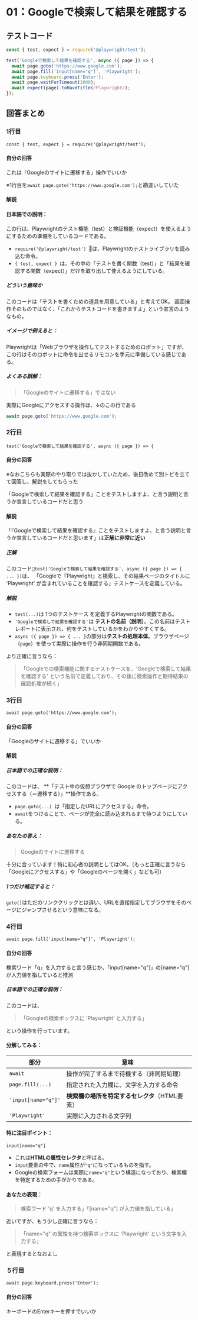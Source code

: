 # 01：Googleで検索して結果を確認する

## テストコード

```js
const { test, expect } = require('@playwright/test');

test('Googleで検索して結果を確認する', async ({ page }) => {
  await page.goto('https://www.google.com');
  await page.fill('input[name="q"]', 'Playwright');
  await page.keyboard.press('Enter');
  await page.waitForTimeout(2000);
  await expect(page).toHaveTitle(/Playwright/);
});
```

## 回答まとめ

### 1行目

```ja
const { test, expect } = require('@playwright/test');

```

#### 自分の回答

これは「Googleのサイトに遷移する」操作でいいか

※1行目を`await page.goto('https://www.google.com');`と勘違いしていた

#### 解説

#### 日本語での説明：

この行は、Playwrightのテスト機能（test）と検証機能（expect）を使えるようにするための準備をしているコードである。
- `require('@playwright/test') `は、Playwrightのテストライブラリを読み込む命令。
- `{ test, expect } `は、その中の「テストを書く関数（test）」と「結果を確認する関数（expect）」だけを取り出して使えるようにしている。

##### どういう意味か

このコードは「テストを書くための道具を用意している」と考えてOK。
画面操作そのものではなく、「これからテストコードを書きますよ」という宣言のようなもの。

##### イメージで例えると：

Playwrightは「Webブラウザを操作してテストするためのロボット」ですが、この行はそのロボットに命令を出せるリモコンを手元に準備している感じである。

##### よくある誤解：

> 「Googleのサイトに遷移する」ではない

実際にGoogleにアクセスする操作は、↓のこの行である

```js
await page.goto('https://www.google.com');
```
### 2行目

```ja
test('Googleで検索して結果を確認する', async ({ page }) => {
```

#### 自分の回答

※なおこちらも実際のやり取りでは抜かしていたため、後日改めて別トピを立てて回答し、解説をしてもらった

「Googleで検索して結果を確認する」ことをテストしますよ、と言う説明と言うか宣言しているコードだと思う

#### 解説

「『Googleで検索して結果を確認する』ことをテストしますよ、と言う説明と言うか宣言しているコードだと思います」は**正解に非常に近い**

##### 正解

このコード`test('Googleで検索して結果を確認する', async ({ page }) => { ... })`は、
「Googleで『Playwright』と検索し、その結果ページのタイトルに 'Playwright' が含まれていることを確認する」テストケースを定義している。

##### 解説

- `test(...)`は 1つのテストケース を定義するPlaywrightの関数である。
- `'Googleで検索して結果を確認する'`は **テストの名前（説明）**。この名前はテストレポートに表示され、何をテストしているかをわかりやすくする。
- `async ({ page }) => { ... }`の部分は**テストの処理本体**。ブラウザページ（`page`）を使って実際に操作を行う非同期関数である。

より正確に言うなら：
> 「Googleでの検索機能に関するテストケースを、'Googleで検索して結果を確認する' という名前で定義しており、その後に検索操作と期待結果の確認処理が続く」

### 3行目

```ja
await page.goto('https://www.google.com');
```

#### 自分の回答

「Googleのサイトに遷移する」でいいか

#### 解説

##### 日本語での正確な説明：

このコードは、
**「テスト中の仮想ブラウザで Google のトップページにアクセスする（＝遷移する）」**操作である。

- `page.goto(...) `は「指定したURLにアクセスする」命令。
-  `await`をつけることで、ページが完全に読み込まれるまで待つようにしている。

##### あなたの答え：

> Googleのサイトに遷移する

十分に合っています！特に初心者の説明としてはOK。（もっと正確に言うなら「Googleにアクセスする」や「Googleのページを開く」なども可）

##### 1つだけ補足すると：

`goto()`はただのリンククリックとは違い、URLを直接指定してブラウザをそのページにジャンプさせるという意味になる。

### 4行目

```ja
await page.fill('input[name="q"]', 'Playwright');
```

#### 自分の回答

検索ワード「q」を入力すると言う感じか。「input[name="q"]」の[name="q"]が入力値を指していると推測

##### 日本語での正確な説明：

このコードは、
> 「Googleの検索ボックスに 'Playwright' と入力する」

という操作を行っています。

#### 分解してみる：

| 部分                         | 意味                                             |
|----------------------------|--------------------------------------------------|
| `await`                    | 操作が完了するまで待機する（非同期処理）       |
| `page.fill(...)`           | 指定された入力欄に、文字を入力する命令         |
| `'input[name="q"]'`        | **検索欄の場所を特定するセレクタ**（HTML要素） |
| `'Playwright'`             | 実際に入力される文字列                         |


#### 特に注目ポイント：

`input[name="q"]`

- これは**HTMLの属性セレクタ**と呼ばる。
- `input`要素の中で、`name`属性が`"q"`になっているものを指す。
- Googleの検索フォームは実際に`name="q"`という構造になっており、検索欄を特定するための手がかりである。

#### あなたの表現：

> 検索ワード 'q' を入力する」「[name="q"] が入力値を指している」

近いですが、もう少し正確に言うなら：

> 「name="q" の属性を持つ検索ボックスに 'Playwright' という文字を入力する」

と表現するとなおよし

### ５行目

```ja
await page.keyboard.press('Enter');
```

#### 自分の回答

キーボードのEnterキーを押すでいいか





















